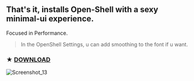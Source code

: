 ## That's it, installs Open-Shell with a sexy minimal-ui experience.

Focused in Performance.

> In the OpenShell Settings, u can add smoothing to the font if u want.

### ★ [**DOWNLOAD**](https://github.com/gzmatte/Minimal-Shell/releases/download/1/Minimal-OpenShell.bat)

![Screenshot_13](https://github.com/gzmatte/Minimal-Shell/assets/117684932/287f8f95-cd99-4cea-8b46-25caaf070052)
